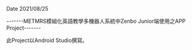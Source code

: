 Date 2021/08/25

-------METMRS模組化英語教學多機器人系統中Zenbo Junior端使用之APP Project-------

此Project以Android Studio撰寫。
